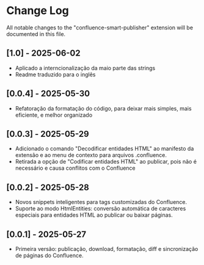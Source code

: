 # Change Log

All notable changes to the "confluence-smart-publisher" extension will be documented in this file.

## [1.0] - 2025-06-02
- Aplicado a interncionalização da maio parte das strings
- Readme traduzido para o inglês

## [0.0.4] - 2025-05-30
- Refatoração da formatação do código, para deixar mais simples, mais eficiente, e melhor organizado

## [0.0.3] - 2025-05-29
- Adicionado o comando "Decodificar entidades HTML" ao manifesto da extensão e ao menu de contexto para arquivos .confluence.
- Retirada a opção de "Codificar entidades HTML" ao publicar, pois não é necessário e causa conflitos com o Confluence

## [0.0.2] - 2025-05-28
- Novos snippets inteligentes para tags customizadas do Confluence.
- Suporte ao modo HtmlEntities: conversão automática de caracteres especiais para entidades HTML ao publicar ou baixar páginas.

## [0.0.1] - 2025-05-27
- Primeira versão: publicação, download, formatação, diff e sincronização de páginas do Confluence.